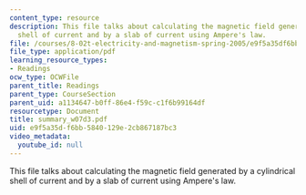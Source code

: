 ```yaml
---
content_type: resource
description: This file talks about calculating the magnetic field generated by a cylindrical
  shell of current and by a slab of current using Ampere's law.
file: /courses/8-02t-electricity-and-magnetism-spring-2005/e9f5a35df6bb5840129e2cb867187bc3_summary_w07d3.pdf
file_type: application/pdf
learning_resource_types:
- Readings
ocw_type: OCWFile
parent_title: Readings
parent_type: CourseSection
parent_uid: a1134647-b0ff-86e4-f59c-c1f6b99164df
resourcetype: Document
title: summary_w07d3.pdf
uid: e9f5a35d-f6bb-5840-129e-2cb867187bc3
video_metadata:
  youtube_id: null
---
```

This file talks about calculating the magnetic field generated by a cylindrical shell of current and by a slab of current using Ampere's law.

